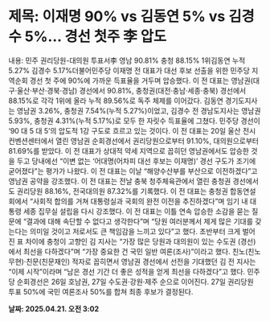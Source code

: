 # **제목: 이재명 90% vs 김동연 5% vs 김경수 5%… 경선 첫주 李 압도**

  내용: 민주 권리당원-대의원 투표서李 영남 90.81% 충청 88.15% 1위김동연 누적 5.27% 김경수 5.17%더불어민주당 이재명 전 대표가 대선 후보 선출을 위한 민주당 지역순회 경선 첫 주에 90%에 가까운 득표율을 거두며 압승했다. 이 전 대표는 영남권(대구·울산·부산·경북·경남) 경선에서 90.81%, 충청권(대전·충남·세종·충북) 경선에서 88.15%로  각각 1위에 올라 누적 89.56%로 독주 체제를 이어갔다. 김동연 경기도지사는 영남권 3.26%, 충청권 7.54%(누적 5.27%)이었고, 김경수 전 경남도지사는 영남권 5.93%, 충청권 4.31%(누적 5.17%)로 모두 한 자릿수 득표율에 그쳤다. 민주당 경선이 ‘90 대 5 대 5’의 압도적 1강 구도로 흐르고 있는 것이다. 이 전 대표는 20일 울산 전시컨벤션센터에서 열린 영남권 순회경선에서 권리당원으로부터 91.10%, 대의원으로부터 81.69%를 받았다. 이 전 대표가 상대적 약세 지역으로 꼽히던 영남권에서도 압승한 것을 두고 당내에선 “이변 없는 ‘어대명(어차피 대선 후보는 이재명)’ 경선 구도가 조기에 굳어졌다”는 평가가 나왔다. 이 전 대표는 이날 “해양수산부를 부산으로 이전하겠다”고 영남권 공약을 강조했다. 이 전 대표는 전날 충북 청주체육관에서 열린 충청권 경선에서도 권리당원 88.16%, 전국대의원 87.32%를 기록했다. 이 전 대표는 충청권 합동연설회에서 “사회적 합의를 거쳐 대통령실과 국회의 완전 이전을 추진하겠다”며 임기 내 대통령 세종 집무실 설립을 다시 강조했다. 이 전 대표는 이틀 연속 압승한 소감을 묻는 질문에 “결과에 대해 속단할 수 없다고 생각한다”며 “당원 여러분께서 제게 많은 기대를 갖는다는 의미일 것이고 저로서도 큰 책임감을 느끼고 있다”고 했다. 초반부터 크게 벌어진 표 차이에 충청이 고향인 김 지사는 “가장 많은 당원과 대의원이 있는 수도권 (경선)에서 최선을 다하겠다”며 “가장 중요한 건 국민 일반 여론(조사)”이라고 했다. 친노(친노무현)·친문(친문재인) 적자로 꼽히면서 영남권 경선에서 선전을 기대했던 김 전 지사는 “이제 시작”이라며 “남은 경선 기간 더 좋은 성적을 얻게 최선을 다하겠다”고 했다. 민주당 순회경선은 26일 호남권, 27일 수도권·강원·제주 순으로 이어진다. 27일 권리당원 투표 50%에 국민 여론조사 50%를 합쳐 최종 후보가 결정된다.

  **날짜: 2025.04.21. 오전 3:02**